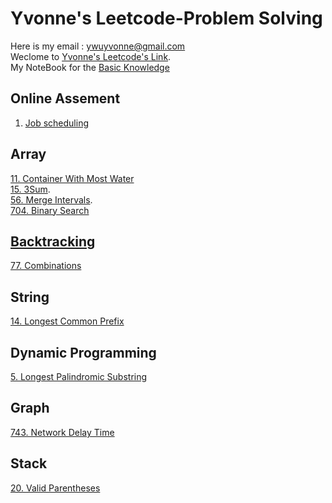 # Yvonne's Leetcode-Problem Solving
Here is my email : <ywuyvonne@gmail.com>\
Weclome to [Yvonne's Leetcode's Link](leetcode-cn.com/u/yvonnewu/).     
My NoteBook for the [Basic Knowledge](https://github.com/Luchanaaaaa/LeetCode/blob/main/baseKnowledge.md)

## Online Assement 
1. [Job scheduling](https://github.com/Luchanaaaaa/LeetCode/issues/2)
## Array    
[11. Container With Most Water](https://github.com/Luchanaaaaa/LeetCode/issues/14)     
[15. 3Sum](https://github.com/Luchanaaaaa/LeetCode/issues/11).   
[56. Merge Intervals](https://github.com/Luchanaaaaa/LeetCode/issues/4).       
[704. Binary Search](https://github.com/Luchanaaaaa/LeetCode/issues/5)    

 
## [Backtracking](https://github.com/Luchanaaaaa/LeetCode/issues/12)
[77. Combinations](https://github.com/Luchanaaaaa/LeetCode/issues/3)


## String
[14. Longest Common Prefix](https://github.com/Luchanaaaaa/LeetCode/issues/13)
## Dynamic Programming
[5. Longest Palindromic Substring](https://github.com/Luchanaaaaa/LeetCode/issues/6)

## Graph
[743. Network Delay Time](https://github.com/Luchanaaaaa/LeetCode/issues/10)

## Stack
[20. Valid Parentheses]([./Stack/stackQuestion.md](https://github.com/Luchanaaaaa/LeetCode/issues/1))


